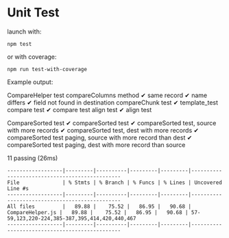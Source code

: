 # Unit Test

launch with:

    npm test

or with coverage:

    npm run test-with-coverage

Example output:

    
  CompareHelper test
    compareColumns method
      ✔ same record
      ✔ name differs
      ✔ field not found in destination
    compareChunk test
      ✔ template_test
    compare test
      ✔ compare test
    align test
      ✔ align test

  CompareSorted test
    ✔ compareSorted test
    ✔ compareSorted test, source with more records
    ✔ compareSorted test, dest with more records
    ✔ compareSorted test paging,  source with more record than dest
    ✔ compareSorted test paging,  dest with more record than source


  11 passing (26ms)

    ------------------|---------|----------|---------|---------|-----------------------------------------------
    File              | % Stmts | % Branch | % Funcs | % Lines | Uncovered Line #s
    ------------------|---------|----------|---------|---------|-----------------------------------------------
    All files         |   89.88 |    75.52 |   86.95 |   90.68 | 
    CompareHelper.js |   89.88 |    75.52 |   86.95 |   90.68 | 57-59,123,220-224,385-387,395,414,420,440,467
    ------------------|---------|----------|---------|---------|-----------------------------------------------

